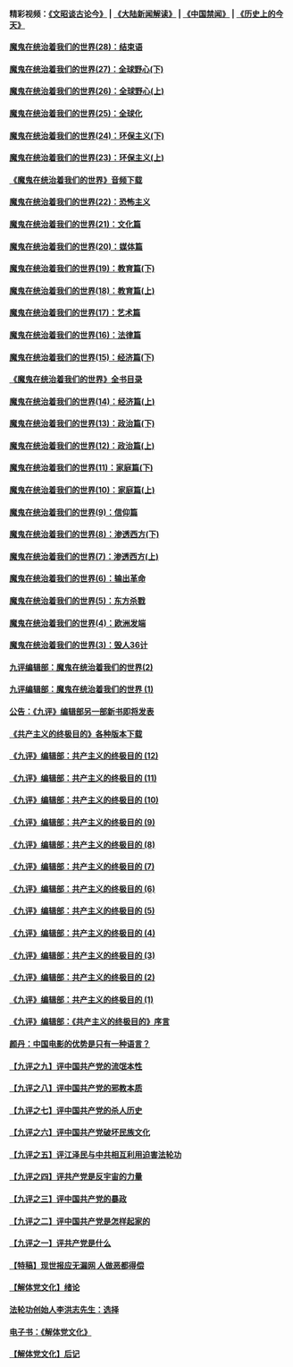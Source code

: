 #### 精彩视频：[《文昭谈古论今》](https://github.com/gfw-breaker/wenzhao/blob/master/README.md?t=01270330) | [《大陆新闻解读》](https://github.com/gfw-breaker/ntdtv-comedy/blob/master/README.md?t=01270330) | [《中国禁闻》](https://github.com/gfw-breaker/ntdtv-news/blob/master/README.md?t=01270330) | [《历史上的今天》](https://github.com/gfw-breaker/today-in-history/blob/master/README.md?t=01270330) 

#### [魔鬼在统治着我们的世界(28)：结束语](../pages/nsc422/n10936246.md?t=01270330) 

#### [魔鬼在统治着我们的世界(27)：全球野心(下)](../pages/nsc422/n10928319.md?t=01270330) 

#### [魔鬼在统治着我们的世界(26)：全球野心(上)](../pages/nsc422/n10900318.md?t=01270330) 

#### [魔鬼在统治着我们的世界(25)：全球化](../pages/nsc422/n10788205.md?t=01270330) 

#### [魔鬼在统治着我们的世界(24)：环保主义(下)](../pages/nsc422/n10695307.md?t=01270330) 

#### [魔鬼在统治着我们的世界(23)：环保主义(上)](../pages/nsc422/n10688613.md?t=01270330) 

#### [《魔鬼在统治着我们的世界》音频下载](../pages/nsc422/n10635553.md?t=01270330) 

#### [魔鬼在统治着我们的世界(22)：恐怖主义](../pages/nsc422/n10614727.md?t=01270330) 

#### [魔鬼在统治着我们的世界(21)：文化篇](../pages/nsc422/n10597706.md?t=01270330) 

#### [魔鬼在统治着我们的世界(20)：媒体篇](../pages/nsc422/n10586579.md?t=01270330) 

#### [魔鬼在统治着我们的世界(19)：教育篇(下)](../pages/nsc422/n10564808.md?t=01270330) 

#### [魔鬼在统治着我们的世界(18)：教育篇(上)](../pages/nsc422/n10526970.md?t=01270330) 

#### [魔鬼在统治着我们的世界(17)：艺术篇](../pages/nsc422/n10499093.md?t=01270330) 

#### [魔鬼在统治着我们的世界(16)：法律篇](../pages/nsc422/n10485969.md?t=01270330) 

#### [魔鬼在统治着我们的世界(15)：经济篇(下)](../pages/nsc422/n10469975.md?t=01270330) 

#### [《魔鬼在统治着我们的世界》全书目录](../pages/nsc422/n10464261.md?t=01270330) 

#### [魔鬼在统治着我们的世界(14)：经济篇(上)](../pages/nsc422/n10457370.md?t=01270330) 

#### [魔鬼在统治着我们的世界(13)：政治篇(下)](../pages/nsc422/n10448270.md?t=01270330) 

#### [魔鬼在统治着我们的世界(12)：政治篇(上)](../pages/nsc422/n10444576.md?t=01270330) 

#### [魔鬼在统治着我们的世界(11)：家庭篇(下)](../pages/nsc422/n10440961.md?t=01270330) 

#### [魔鬼在统治着我们的世界(10)：家庭篇(上)](../pages/nsc422/n10435448.md?t=01270330) 

#### [魔鬼在统治着我们的世界(9)：信仰篇](../pages/nsc422/n10432159.md?t=01270330) 

#### [魔鬼在统治着我们的世界(8)：渗透西方(下)](../pages/nsc422/n10429603.md?t=01270330) 

#### [魔鬼在统治着我们的世界(7)：渗透西方(上)](../pages/nsc422/n10426013.md?t=01270330) 

#### [魔鬼在统治着我们的世界(6)：输出革命](../pages/nsc422/n10421536.md?t=01270330) 

#### [魔鬼在统治着我们的世界(5)：东方杀戮](../pages/nsc422/n10417707.md?t=01270330) 

#### [魔鬼在统治着我们的世界(4)：欧洲发端](../pages/nsc422/n10414890.md?t=01270330) 

#### [魔鬼在统治着我们的世界(3)：毁人36计](../pages/nsc422/n10411583.md?t=01270330) 

#### [九评编辑部：魔鬼在统治着我们的世界(2)](../pages/nsc422/n10410036.md?t=01270330) 

#### [九评编辑部：魔鬼在统治着我们的世界 (1)](../pages/nsc422/n10406825.md?t=01270330) 

#### [公告：《九评》编辑部另一部新书即将发表](../pages/nsc422/n10405104.md?t=01270330) 

#### [《共产主义的终极目的》各种版本下载](../pages/nsc422/n10022138.md?t=01270330) 

#### [《九评》编辑部：共产主义的终极目的 (12)](../pages/nsc422/n9933272.md?t=01270330) 

#### [《九评》编辑部：共产主义的终极目的 (11)](../pages/nsc422/n9924973.md?t=01270330) 

#### [《九评》编辑部：共产主义的终极目的 (10)](../pages/nsc422/n9920883.md?t=01270330) 

#### [《九评》编辑部：共产主义的终极目的 (9)](../pages/nsc422/n9916363.md?t=01270330) 

#### [《九评》编辑部：共产主义的终极目的 (8)](../pages/nsc422/n9912488.md?t=01270330) 

#### [《九评》编辑部：共产主义的终极目的 (7)](../pages/nsc422/n9901176.md?t=01270330) 

#### [《九评》编辑部：共产主义的终极目的 (6)](../pages/nsc422/n9899359.md?t=01270330) 

#### [《九评》编辑部：共产主义的终极目的 (5)](../pages/nsc422/n9893174.md?t=01270330) 

#### [《九评》编辑部：共产主义的终极目的 (4)](../pages/nsc422/n9891246.md?t=01270330) 

#### [《九评》编辑部：共产主义的终极目的 (3)](../pages/nsc422/n9879879.md?t=01270330) 

#### [《九评》编辑部：共产主义的终极目的 (2)](../pages/nsc422/n9876205.md?t=01270330) 

#### [《九评》编辑部：共产主义的终极目的 (1)](../pages/nsc422/n9865857.md?t=01270330) 

#### [《九评》编辑部：《共产主义的终极目的》序言](../pages/nsc422/n9862666.md?t=01270330) 

#### [颜丹：中国电影的优势是只有一种语言？](../pages/nsc422/n9583062.md?t=01270330) 

#### [【九评之九】评中国共产党的流氓本性](../pages/nsc422/n737542.md?t=01270330) 

#### [【九评之八】评中国共产党的邪教本质](../pages/nsc422/n735942.md?t=01270330) 

#### [【九评之七】评中国共产党的杀人历史](../pages/nsc422/n733806.md?t=01270330) 

#### [【九评之六】评中国共产党破坏民族文化](../pages/nsc422/n731667.md?t=01270330) 

#### [【九评之五】评江泽民与中共相互利用迫害法轮功](../pages/nsc422/n730058.md?t=01270330) 

#### [【九评之四】评共产党是反宇宙的力量](../pages/nsc422/n727814.md?t=01270330) 

#### [【九评之三】评中国共产党的暴政](../pages/nsc422/n725597.md?t=01270330) 

#### [【九评之二】评中国共产党是怎样起家的](../pages/nsc422/n723946.md?t=01270330) 

#### [【九评之一】评共产党是什么](../pages/nsc422/n722529.md?t=01270330) 

#### [【特稿】现世报应无漏网 人做恶都得偿](../pages/nsc422/n4215167.md?t=01270330) 

#### [【解体党文化】绪论](../pages/nsc422/n1449356.md?t=01270330) 

#### [法轮功创始人李洪志先生：选择](../pages/nsc422/n3580738.md?t=01270330) 

#### [电子书：《解体党文化》](../pages/nsc422/n1573484.md?t=01270330) 

#### [【解体党文化】后记](../pages/nsc422/n1531999.md?t=01270330) 

